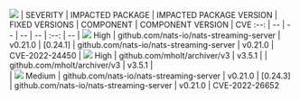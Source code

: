 ![](https://raw.githubusercontent.com/jfrog/frogbot/master/resources/vulnerabilitiesBanner.png)
| SEVERITY | IMPACTED PACKAGE | IMPACTED PACKAGE  VERSION | FIXED VERSIONS | COMPONENT | COMPONENT VERSION | CVE
:--: | -- | -- | -- | -- | :--: | --
| ![](https://raw.githubusercontent.com/jfrog/frogbot/master/resources/highSeverity.png) High | github.com/nats-io/nats-streaming-server | v0.21.0 | [0.24.1] | github.com/nats-io/nats-streaming-server | v0.21.0 | CVE-2022-24450 
| ![](https://raw.githubusercontent.com/jfrog/frogbot/master/resources/highSeverity.png) High | github.com/mholt/archiver/v3 | v3.5.1 |  | github.com/mholt/archiver/v3 | v3.5.1 |  
| ![](https://raw.githubusercontent.com/jfrog/frogbot/master/resources/mediumSeverity.png) Medium | github.com/nats-io/nats-streaming-server | v0.21.0 | [0.24.3] | github.com/nats-io/nats-streaming-server | v0.21.0 | CVE-2022-26652 